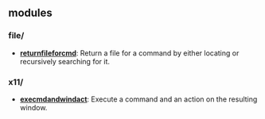 
## modules

### file/

* [**returnfileforcmd**](file/returnfileforcmd): Return a file for a command by either locating or recursively searching for it.

### x11/

* [**execmdandwindact**](x11/execmdandwindact): Execute a command and an action on the resulting window.
